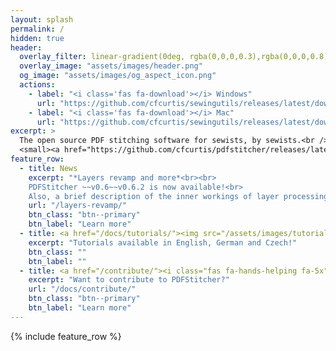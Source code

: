 ```yaml
---
layout: splash
permalink: /
hidden: true
header:
  overlay_filter: linear-gradient(0deg, rgba(0,0,0,0.3),rgba(0,0,0,0.8) 50%)
  overlay_image: "assets/images/header.png"
  og_image: "assets/images/og_aspect_icon.png" 
  actions:
    - label: "<i class='fas fa-download'></i> Windows"
      url: "https://github.com/cfcurtis/sewingutils/releases/latest/download/pdfstitcher.exe"
    - label: "<i class='fas fa-download'></i> Mac"
      url: "https://github.com/cfcurtis/sewingutils/releases/latest/download/PDFStitcher-Installer.dmg"
excerpt: >
  The open source PDF stitching software for sewists, by sewists.<br />
  <small><a href="https://github.com/cfcurtis/pdfstitcher/releases/latest">Latest release: v0.6.2</a></small>
feature_row:
  - title: News
    excerpt: "*Layers revamp and more*<br><br>
    PDFStitcher ~~v0.6~~v0.6.2 is now available!<br>
    Also, a brief description of the inner workings of layer processing."
    url: "/layers-revamp/"
    btn_class: "btn--primary"
    btn_label: "Learn more"
  - title: <a href="/docs/tutorials/"><img src="/assets/images/tutorial.png" alt="tutorials" /></a>
    excerpt: "Tutorials available in English, German and Czech!"
    btn_class: ""
    btn_label: ""
  - title: <a href="/contribute/"><i class="fas fa-hands-helping fa-5x"></i></a>
    excerpt: "Want to contribute to PDFStitcher?"
    url: "/docs/contribute/"
    btn_class: "btn--primary"
    btn_label: "Learn more"
---
```


{% include feature_row %}
